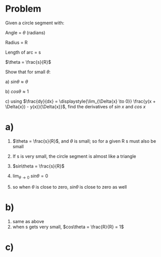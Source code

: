 # Problem
Given a circle segment with:

Angle = $\theta$ (radians)

Radius = R

Length of arc = s

$\theta = \frac{s}{R}$

Show that for small $\theta$:

a) $sin\theta \approx \theta$

b) $cos\theta \approx 1$

c) using $\frac{dy}{dx} = \displaystyle{\lim_{\Delta{x} \to 0}} \frac{y(x + \Delta{x}) - y(x)}{\Delta{x}}$, find the derivatives of $sin~x$ and $cos~x$

# a)

1. $\theta = \frac{s}{R}$, and $\theta$ is small; so for a given R s must also be small

2. If s is very small, the circle segment is almost like a triangle

3. $sin\theta = \frac{s}{R}$

4. $\displaystyle{\lim_{\theta \to 0}} ~ sin\theta = 0$

5. so when $\theta$ is close to zero, $sin\theta$ is close to zero as well

# b)
1. same as above
2. when s gets very small, $cos\theta = \frac{R}{R} = 1$

# c)
